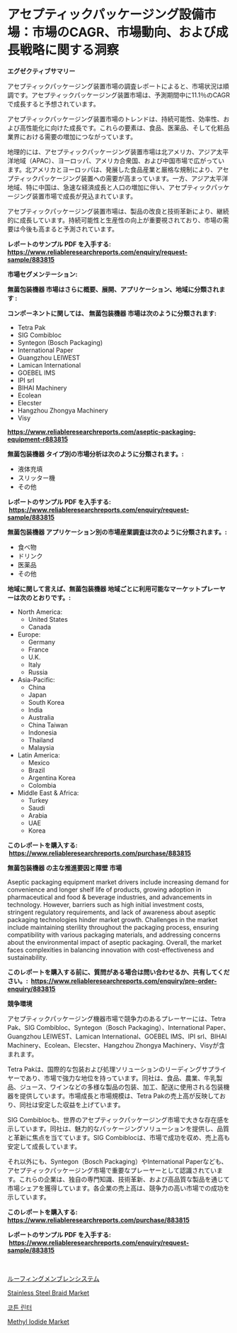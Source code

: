 <p><h1>アセプティックパッケージング設備市場：市場のCAGR、市場動向、および成長戦略に関する洞察</h1></p><p><strong>エグゼクティブサマリー</strong></p>
<p><p>アセプティックパッケージング装置市場の調査レポートによると、市場状況は順調です。アセプティックパッケージング装置市場は、予測期間中に11.1％のCAGRで成長すると予想されています。</p><p>アセプティックパッケージング装置市場のトレンドは、持続可能性、効率性、および高性能化に向けた成長です。これらの要素は、食品、医薬品、そして化粧品業界における需要の増加につながっています。</p><p>地理的には、アセプティックパッケージング装置市場は北アメリカ、アジア太平洋地域（APAC）、ヨーロッパ、アメリカ合衆国、および中国市場で広がっています。北アメリカとヨーロッパは、発展した食品産業と厳格な規制により、アセプティックパッケージング装置への需要が高まっています。一方、アジア太平洋地域、特に中国は、急速な経済成長と人口の増加に伴い、アセプティックパッケージング装置市場で成長が見込まれています。</p><p>アセプティックパッケージング装置市場は、製品の改良と技術革新により、継続的に成長しています。持続可能性と生産性の向上が重要視されており、市場の需要は今後も高まると予測されています。</p></p>
<p><strong>レポートのサンプル PDF を入手する: <a href="https://www.reliableresearchreports.com/enquiry/request-sample/883815">https://www.reliableresearchreports.com/enquiry/request-sample/883815</a></strong></p>
<p><strong>市場セグメンテーション:</strong></p>
<p><strong> 無菌包装機器 市場はさらに概要、展開、アプリケーション、地域に分類されます :</strong></p>
<p><strong>コンポーネントに関しては、 無菌包装機器 市場は次のように分類されます: &nbsp;</strong></p>
<p><ul><li>Tetra Pak</li><li>SIG Combibloc</li><li>Syntegon (Bosch Packaging)</li><li>International Paper</li><li>Guangzhou LEIWEST</li><li>Lamican International</li><li>GOEBEL IMS</li><li>IPI srl</li><li>BIHAI Machinery</li><li>Ecolean</li><li>Elecster</li><li>Hangzhou Zhongya Machinery</li><li>Visy</li></ul></p>
<p><strong><a href="https://www.reliableresearchreports.com/aseptic-packaging-equipment-r883815">https://www.reliableresearchreports.com/aseptic-packaging-equipment-r883815</a></strong></p>
<p><strong> 無菌包装機器 タイプ別の市場分析は次のように分類されます。:</strong></p>
<p><ul><li>液体充填</li><li>スリッター機</li><li>その他</li></ul></p>
<p><strong>レポートのサンプル PDF を入手する: &nbsp;<a href="https://www.reliableresearchreports.com/enquiry/request-sample/883815">https://www.reliableresearchreports.com/enquiry/request-sample/883815</a></strong></p>
<p><strong> 無菌包装機器 アプリケーション別の市場産業調査は次のように分類されます。:</strong></p>
<p><ul><li>食べ物</li><li>ドリンク</li><li>医薬品</li><li>その他</li></ul></p>
<p><strong>地域に関して言えば、無菌包装機器 地域ごとに利用可能なマーケットプレーヤーは次のとおりです。:</strong></p>
<p><ul>
    <li>
        North America:
        <ul>
            <li>United States</li>
            <li>Canada</li>
        </ul>
    </li>
    <li>
        Europe:
        <ul>
            <li>Germany</li>
            <li>France</li>
            <li>U.K.</li>
            <li>Italy</li>
            <li>Russia</li>
        </ul>
    </li>
    <li>
        Asia-Pacific:
        <ul>
            <li>China</li>
            <li>Japan</li>
            <li>South Korea</li>
            <li>India</li>
            <li>Australia</li>
            <li>China Taiwan</li>
            <li>Indonesia</li>
            <li>Thailand</li>
            <li>Malaysia</li>
        </ul>
    </li>
    <li>
        Latin America:
        <ul>
            <li>Mexico</li>
            <li>Brazil</li>
            <li>Argentina Korea</li>
            <li>Colombia</li>
        </ul>
    </li>
    <li>
        Middle East & Africa:
        <ul>
            <li>Turkey</li>
            <li>Saudi</li>
            <li>Arabia</li>
            <li>UAE</li>
            <li>Korea</li>
        </ul>
    </li>
    </ul></p>
<p><strong>このレポートを購入する: &nbsp;<a href="https://www.reliableresearchreports.com/purchase/883815">https://www.reliableresearchreports.com/purchase/883815</a></strong></p>
<p><strong>無菌包装機器 の主な推進要因と障壁 市場</strong></p>
<p><p>Aseptic packaging equipment market drivers include increasing demand for convenience and longer shelf life of products, growing adoption in pharmaceutical and food & beverage industries, and advancements in technology. However, barriers such as high initial investment costs, stringent regulatory requirements, and lack of awareness about aseptic packaging technologies hinder market growth. Challenges in the market include maintaining sterility throughout the packaging process, ensuring compatibility with various packaging materials, and addressing concerns about the environmental impact of aseptic packaging. Overall, the market faces complexities in balancing innovation with cost-effectiveness and sustainability.</p></p>
<p><strong>このレポートを購入する前に、質問がある場合は問い合わせるか、共有してください。:&nbsp; <a href="https://www.reliableresearchreports.com/enquiry/pre-order-enquiry/883815">https://www.reliableresearchreports.com/enquiry/pre-order-enquiry/883815</a></strong></p>
<p><strong>競争環境</strong></p>
<p><p>アセプティックパッケージング機器市場で競争力のあるプレーヤーには、Tetra Pak、SIG Combibloc、Syntegon（Bosch Packaging）、International Paper、Guangzhou LEIWEST、Lamican International、GOEBEL IMS、IPI srl、BIHAI Machinery、Ecolean、Elecster、Hangzhou Zhongya Machinery、Visyが含まれます。</p><p>Tetra Pakは、国際的な包装および処理ソリューションのリーディングサプライヤーであり、市場で強力な地位を持っています。同社は、食品、農業、牛乳製品、ジュース、ワインなどの多様な製品の包装、加工、配送に使用される包装機器を提供しています。市場成長と市場規模は、Tetra Pakの売上高が反映しており、同社は安定した収益を上げています。</p><p>SIG Combiblocも、世界のアセプティックパッケージング市場で大きな存在感を示しています。同社は、魅力的なパッケージングソリューションを提供し、品質と革新に焦点を当てています。SIG Combiblocは、市場で成功を収め、売上高も安定して成長しています。</p><p>それ以外にも、Syntegon（Bosch Packaging）やInternational Paperなども、アセプティックパッケージング市場で重要なプレーヤーとして認識されています。これらの企業は、独自の専門知識、技術革新、および高品質な製品を通じて市場シェアを獲得しています。各企業の売上高は、競争力の高い市場での成功を示しています。</p></p>
<p><strong>このレポートを購入する: &nbsp; <a href="https://www.reliableresearchreports.com/purchase/883815">https://www.reliableresearchreports.com/purchase/883815</a></strong></p>
<p><strong>レポートのサンプル PDF を入手する: &nbsp;<a href="https://www.reliableresearchreports.com/enquiry/request-sample/883815">https://www.reliableresearchreports.com/enquiry/request-sample/883815</a></strong><strong></strong></p>
<p>&nbsp;</p>
<p><p><a href="https://medium.com/@alioukaye1/%E5%B1%8B%E6%A0%B9%E9%98%B2%E6%B0%B4%E8%86%9C%E3%82%B7%E3%82%B9%E3%83%86%E3%83%A0%E5%B8%82%E5%A0%B4%E8%AA%BF%E6%9F%BB%E3%83%AC%E3%83%9D%E3%83%BC%E3%83%88-%E3%81%9D%E3%81%AE%E6%AD%B4%E5%8F%B2%E3%81%A82031%E5%B9%B4%E3%81%BE%E3%81%A7%E3%81%AE%E4%BA%88%E6%B8%AC-823e95b8fe15">ルーフィングメンブレンシステム</a></p><p><a href="https://www.linkedin.com/pulse/stainless-steel-braid-market-analysis-examines-its-scope-growth-v8v1e?trackingId=gzzX%2FNdKPCGsgcxCLIJGow%3D%3D">Stainless Steel Braid Market</a></p><p><a href="https://medium.com/@snake68678/%EB%A9%B4%ED%97%88-%EB%A6%AC%EC%96%B4%EC%8A%A4-%EC%8B%9C%EC%9E%A5-%EB%B6%84%EC%84%9D-%EA%B8%80%EB%A1%9C%EB%B2%8C-%EC%82%B0%EC%97%85-%EC%A0%84%EB%A7%9D-%EB%B0%8F-%EC%98%88%EC%B8%A1-2024-2031-926a1e73c1fa">코튼 린터</a></p><p><a href="https://www.linkedin.com/pulse/methyl-iodide-market-research-report-unlocks-analysis-financial-zi3fe?trackingId=7J7zBimUaQN7L0397f1WKw%3D%3D">Methyl Iodide Market</a></p></p>